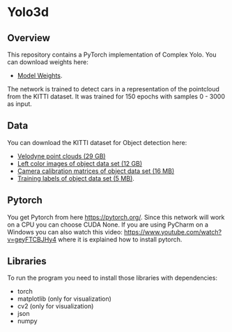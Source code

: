 # Yolo3d
## Overview
This repository contains a PyTorch implementation of Complex Yolo. You can download weights here: 
* [Model Weights](http://iki.hs-weingarten.de/elser/ModelWeights.pth).

The network is trained to detect cars in a representation of the pointcloud from the KITTI dataset. It was trained for 150 epochs with samples 0 - 3000 as input.

## Data
You can download the KITTI dataset for Object detection here: 
* [Velodyne point clouds (29 GB)](http://www.cvlibs.net/download.php?file=data_object_velodyne.zip)
* [Left color images of object data set (12 GB)](http://www.cvlibs.net/download.php?file=data_object_image_2.zip)
* [Camera  calibration  matrices  of  object  data  set  (16
MB)](http://www.cvlibs.net/download.php?file=data_object_calib.zip)
* [Training labels of object data set (5 MB)](http://www.cvlibs.net/download.php?file=data_object_label_2.zip).

## Pytorch
You get Pytorch from here https://pytorch.org/. Since this network will work on a CPU you can choose CUDA None. If you are using PyCharm on a Windows you can also watch this video: https://www.youtube.com/watch?v=geyFTCBJHy4 where it is explained how to install pytorch.

## Libraries
To run the program you need to install those libraries with dependencies:
* torch
* matplotlib (only for visualization)
* cv2 (only for visualization)
* json
* numpy
